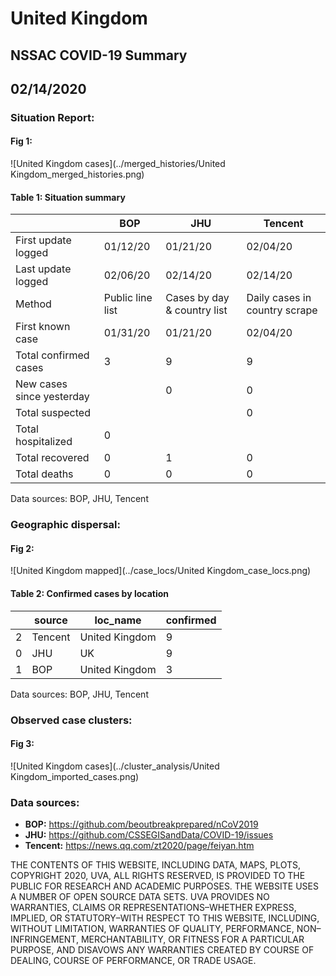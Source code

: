 # United Kingdom
## NSSAC COVID-19 Summary
## 02/14/2020



 ### Situation Report:
#### Fig 1:
![United Kingdom cases](../merged_histories/United Kingdom_merged_histories.png)

#### Table 1: Situation summary
|                           | BOP              | JHU                         | Tencent                       |
|---------------------------|------------------|-----------------------------|-------------------------------|
| First update logged       | 01/12/20         | 01/21/20                    | 02/04/20                      |
| Last update logged        | 02/06/20         | 02/14/20                    | 02/14/20                      |
| Method                    | Public line list | Cases by day & country list | Daily cases in country scrape |
| First known case          | 01/31/20         | 01/21/20                    | 02/04/20                      |
| Total confirmed cases     | 3                | 9                           | 9                             |
| New cases since yesterday |                  | 0                           | 0                             |
| Total suspected           |                  |                             | 0                             |
| Total hospitalized        | 0                |                             |                               |
| Total recovered           | 0                | 1                           | 0                             |
| Total deaths              | 0                | 0                           | 0                             |
Data sources: BOP, JHU, Tencent


### Geographic dispersal:
#### Fig 2:
![United Kingdom mapped](../case_locs/United Kingdom_case_locs.png)

#### Table 2: Confirmed cases by location
|    | source   | loc_name       |   confirmed |
|----|----------|----------------|-------------|
|  2 | Tencent  | United Kingdom |           9 |
|  0 | JHU      | UK             |           9 |
|  1 | BOP      | United Kingdom |           3 |

Data sources: BOP, JHU, Tencent


### Observed case clusters:
#### Fig 3:
![United Kingdom cases](../cluster_analysis/United Kingdom_imported_cases.png)


### Data sources:
* **BOP:** https://github.com/beoutbreakprepared/nCoV2019
* **JHU:** https://github.com/CSSEGISandData/COVID-19/issues
* **Tencent:** https://news.qq.com/zt2020/page/feiyan.htm
    
    
    
    
    
THE CONTENTS OF THIS WEBSITE, INCLUDING DATA, MAPS, PLOTS, COPYRIGHT 2020, UVA, ALL RIGHTS RESERVED, IS PROVIDED TO THE PUBLIC FOR RESEARCH AND ACADEMIC PURPOSES. THE WEBSITE USES A NUMBER OF OPEN SOURCE DATA SETS. UVA PROVIDES NO WARRANTIES, CLAIMS OR REPRESENTATIONS–WHETHER EXPRESS, IMPLIED, OR STATUTORY–WITH RESPECT TO THIS WEBSITE, INCLUDING, WITHOUT LIMITATION, WARRANTIES OF QUALITY, PERFORMANCE, NON–INFRINGEMENT, MERCHANTABILITY, OR FITNESS FOR A PARTICULAR PURPOSE, AND DISAVOWS ANY WARRANTIES CREATED BY COURSE OF DEALING, COURSE OF PERFORMANCE, OR TRADE USAGE.
